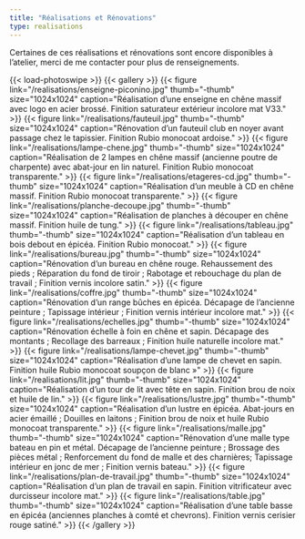 ```yaml
---
title: "Réalisations et Rénovations"
type: realisations
---
```


Certaines de ces réalisations et rénovations sont encore disponibles à l’atelier, merci de me contacter pour plus de renseignements.

{{< load-photoswipe >}}
{{< gallery >}}
{{< figure link="/realisations/enseigne-piconino.jpg" thumb="-thumb" size="1024x1024" caption="Réalisation d’une enseigne en chêne massif avec logo en acier brossé. Finition saturateur extérieur incolore mat V33." >}}
{{< figure link="/realisations/fauteuil.jpg" thumb="-thumb" size="1024x1024" caption="Rénovation d’un fauteuil club en noyer avant passage chez le tapissier. Finition Rubio monocoat ardoise." >}}
{{< figure link="/realisations/lampe-chene.jpg" thumb="-thumb" size="1024x1024" caption="Réalisation de 2 lampes en chêne massif (ancienne poutre de charpente) avec abat-jour en lin naturel. Finition Rubio monocoat transparente." >}}
{{< figure link="/realisations/etageres-cd.jpg" thumb="-thumb" size="1024x1024" caption="Réalisation d’un meuble à CD en chêne massif. Finition Rubio monocoat transparente." >}}
{{< figure link="/realisations/planche-decoupe.jpg" thumb="-thumb" size="1024x1024" caption="Réalisation de planches à découper en chêne massif. Finition huile de tung." >}}
{{< figure link="/realisations/tableau.jpg" thumb="-thumb" size="1024x1024" caption="Réalisation d’un tableau en bois debout en épicéa. Finition Rubio monocoat." >}}
{{< figure link="/realisations/bureau.jpg" thumb="-thumb" size="1024x1024" caption="Rénovation d’un bureau en chêne rouge. Rehaussement des pieds ; Réparation du fond de tiroir ; Rabotage et rebouchage du plan de travail ; Finition vernis incolore satin." >}}
{{< figure link="/realisations/coffre.jpg" thumb="-thumb" size="1024x1024" caption="Rénovation d’un range bûches en épicéa. Décapage de l’ancienne peinture ; Tapissage intérieur ; Finition vernis intérieur incolore mat." >}}
{{< figure link="/realisations/echelles.jpg" thumb="-thumb" size="1024x1024" caption="Rénovation échelle à foin en chêne et sapin. Décapage des montants ; Recollage des barreaux ; Finition huile naturelle incolore mat." >}}
{{< figure link="/realisations/lampe-chevet.jpg" thumb="-thumb" size="1024x1024" caption="Réalisation d’une lampe de chevet en sapin. Finition huile Rubio monocoat soupçon de blanc »" >}}
{{< figure link="/realisations/lit.jpg" thumb="-thumb" size="1024x1024" caption="Réalisation d’un tour de lit avec tête en sapin. Finition brou de noix et huile de lin." >}}
{{< figure link="/realisations/lustre.jpg" thumb="-thumb" size="1024x1024" caption="Réalisation d’un lustre en épicéa. Abat-jours en acier émaillé ; Douilles en laitons ; Finition brou de noix et huile Rubio monocoat transparente." >}}
{{< figure link="/realisations/malle.jpg" thumb="-thumb" size="1024x1024" caption="Rénovation d’une malle type bateau en pin et métal. Décapage de l’ancienne peinture ; Brossage des pièces métal ; Renforcement du fond de malle et des charnières; Tapissage intérieur en jonc de mer ; Finition vernis bateau." >}}
{{< figure link="/realisations/plan-de-travail.jpg" thumb="-thumb" size="1024x1024" caption="Réalisation d’un plan de travail en sapin. Finition vitrificateur avec durcisseur incolore mat." >}}
{{< figure link="/realisations/table.jpg" thumb="-thumb" size="1024x1024" caption="Réalisation d’une table basse en épicéa (anciennes planches à comté et chevrons). Finition vernis cerisier rouge satiné." >}}
{{< /gallery >}}
